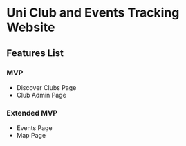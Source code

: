 # Uni Club and Events Tracking Website

## Features List

### MVP

- Discover Clubs Page
- Club Admin Page

### Extended MVP

- Events Page
- Map Page
